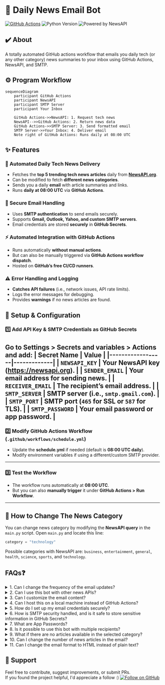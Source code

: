 # 📰 Daily News Email Bot

[![GitHub Actions](https://img.shields.io/github/actions/workflow/status/arassp/daily-tech-news/schedule.yml?label=Status)](https://github.com/arassp/daily-tech-news/actions)
![Python Version](https://img.shields.io/badge/python-3.8%2B-blue) 
![Powered by NewsAPI](https://img.shields.io/badge/powered%20by-NewsAPI-orange)


## ✔️ About 
A totally automated GitHub actions workflow that emails you daily tech (or any other category) news summaries to your inbox using GitHub Actions, NewsAPI, and SMTP. 

## ⚙️ Program Workflow 
```mermaid
sequenceDiagram
    participant GitHub Actions
    participant NewsAPI
    participant SMTP Server
    participant Your Inbox

    GitHub Actions->>NewsAPI: 1. Request tech news
    NewsAPI-->>GitHub Actions: 2. Return news data
    GitHub Actions->>SMTP Server: 3. Send formatted email
    SMTP Server->>Your Inbox: 4. Deliver email
    Note right of GitHub Actions: Runs daily at 08:00 UTC
```

## ✨ Features
### 📩 Automated Daily Tech News Delivery
- Fetches the **top 5 trending tech news articles** daily from **[NewsAPI.org](https://newsapi.org/)**.
- Can be modified to fetch **different news categories**.
- Sends you a daily **email** with article summaries and links.
- Runs **daily at 08:00 UTC** via **GitHub Actions**.
  
### 🔐 Secure Email Handling
- Uses **SMTP authentication** to send emails securely.
- Supports **Gmail, Outlook, Yahoo, and custom SMTP servers**.
- Email credentials are stored **securely** in **GitHub Secrets**.
  
### ⚡ Automated Integration with GitHub Actions
- Runs automatically **without manual actions**.
- But can also be manually triggered via **GitHub Actions workflow dispatch**.
- Hosted on **GitHub’s free CI/CD runners**.
  
### ⚠️ Error Handling and Logging
- **Catches API failures** (i.e., network issues, API rate limits).
- Logs the error messages for debugging.
- Provides **warnings** if no news articles are found.
  
## 🚀 Setup & Configuration

### **1️⃣ Add API Key & SMTP Credentials as GitHub Secrets**
Go to **Settings > Secrets and variables > Actions** and add:
| Secret Name       | Value |
|------------------|-------------|
| `NEWSAPI_KEY` | Your NewsAPI key (https://newsapi.org). |
| `SENDER_EMAIL` | Your email address for sending news. |
| `RECEIVER_EMAIL` | The recipient’s email address. |
| `SMTP_SERVER` | SMTP server (i.e., `smtp.gmail.com`). |
| `SMTP_PORT` | SMTP port (`465` for SSL or `587` for TLS). |
| `SMTP_PASSWORD` | Your email password or app password. |
---
### **2️⃣ Modify GitHub Actions Workflow (`.github/workflows/schedule.yml`)**
- Update the **schedule.yml** if needed (default is **08:00 UTC daily**).
- Modify environment variables if using a different/custom SMTP provider.
---
### **3️⃣ Test the Workflow**
- The workflow runs automatically at **08:00 UTC**.
- But you can also **manually trigger** it under **GitHub Actions > Run Workflow**.
---
## 📰 How to Change The News Category 
You can change news category by modifying the **NewsAPI query** in the `main.py` script.
Open `main.py` and locate this line:
```python
category = "technology"
```
Possible categories with NewsAPI are:  `business`, `entertainment`, `general`, `health`, `science`, `sports`, and `technology`.

## FAQs❓
<details>
<summary>1. Can I change the frequency of the email updates?</summary>
    Yes, just open <code>schedule.yml</code> and modify the <code>cron</code> schedule to change the timing.
    <br>
    Example for hourly runs: <code>- cron: '0 * * * *'</code>
    </br>
</details>
<details>
<summary>2. Can I use this bot with other news APIs?</summary>
    Yes, but you’ll need to modify the <code>get_news()</code> function in <code>main.py</code> to make API requests to the new service and parse their response format.
</details>
<details>
<summary>3. Can I customize the email content?</summary>
    Yes, just edit the <code>get_tech_news()</code> or <code>send_email()</code> functions in <code>main.py.</code> You can change the formatting, number of articles, or add new details to the email body.
</details>
<details>
<summary>4. Can I host this on a local machine instead of GitHub Actions?</summary>
    Yes, install the required dependencies and set up a <code>cron</code> job to run <code>main.py</code> on your local machine. Use a <code>.env</code> file to manage your credentials securely.
</details>
<details>
<summary>5. How do I set up my email credentials securely?</summary>
    Store your credentials (<code>STMP_SERVER</code>,<code>NEWSAPI_KEY</code>,etc...) in GitHub Secrets as shown in the setup and configuration steps above.
    <br>
    IMPORTANT: <b>NEVER</b> hard-code any sensitive information directly in your code. 
    </br>
</details>
<details>
<summary>6. How is SMTP security handled, and is it safe to store sensitive information in GitHub Secrets? </summary>
    SMTP credentials (such as email, password, server, and port number) are stored securely in GitHub Secrets, which are encrypted and accessible only as environment variables during workflow action. You can also use this bot with an email address that you don’t frequently use (<code>SENDER_EMAIL</code>) while adding your primary email (<code>RECEIVER_EMAIL</code>) address as the recipient in GitHub Secrets. Steps for this are shown in the setup and configuration steps above. And while it may not always be necessary, I recommend using App Passwords instead of your actual email password for added protection. 
</details>
<details>
<summary>7. What are App Passwords? </summary>
    App Passwords are platform-specific passwords that allows third-party apps (like this bot) to access your email account without exposing your main account password.
    <table>
  <thead>
    <tr>
      <th>Provider</th>
      <th>Steps to Generate App Password</th>
    </tr>
  </thead>
  <tbody>
    <tr>
      <td><strong>Gmail</strong></td>
      <td>
        <ol>
          <li>Go to <a href="https://myaccount.google.com/security" target="_blank">Google Account Security</a>.</li>
          <li>Enable <strong>2-Step Verification</strong> if not already enabled.</li>
          <li>Under "Signing in to Google," select <strong><a href="https://myaccount.google.com/apppasswords" target="_blank">App Passwords</a></strong>.</li>
          <li>Give it any name, but something that you recognize and click <b>Generate</b></li>
          <li>Copy the password (delete the spaces) and add it to your <code>SMTP_PASSWORD</code> secret in GitHub.</li>
        </ol>
      </td>
    </tr>
    <tr>
      <td><strong>Outlook/Hotmail</strong></td>
      <td>
        <ol>
          <li>Go to <a href="https://account.live.com/proofs/manage" target="_blank">Microsoft Account Security</a>.</li>
          <li>Enable <strong>Two-Step Verification</strong> if not already enabled.</li>
          <li>Select <strong>Create a New App Password</strong>.</li>
          <li>Copy the password and add it to your <code>SMTP_PASSWORD</code> secret in GitHub.</li>
        </ol>
      </td>
    </tr>
    <tr>
      <td><strong>Yahoo Mail</strong></td>
      <td>
        <ol>
          <li>Go to <a href="https://login.yahoo.com/account/security" target="_blank">Yahoo Account Security</a>.</li>
          <li>Enable <strong>Two-Step Verification</strong>.</li>
          <li>Click <strong>Generate App Password</strong>, then select <strong>Other</strong> and give it a name.</li>
          <li>Copy the password and add it to your <code>SMTP_PASSWORD</code> secret in GitHub.</li>
        </ol>
      </td>
    </tr>
  </tbody>
</table>
</details>
<details>
<summary>8. Is it possible to use this bot with multiple recipients? </summary>
    Yes, but with some modification. First, you need to add the recipients to <code>RECEIVER_EMAIL</code> in GitHub secrets, seperated by commas. Let's say you have: example1@gmail.com, example2@gmail.com. Then you need to modify the <code>send_email</code> function in <code>main.py</code> so that it can handle multiple recipients. Now, the below line splits the <code>receiver_email</code> string (Stored in GitHub Secrets) into a list of email addresses, allowing you to handle multiple recipients.
<pre>
<code>
recipients = email_config['receiver_email'].split(",") 
</code>
</pre>
Now add a loop to send emails to each recipient individually.
<pre>
<code>
    for recipient in recipients:
    recipient = recipient.strip()  # Remove spaces
    msg['To'] = recipient
    server.send_message(msg)
    logging.info(f"Email sent to {recipient}")
</code>
</pre>
And a log message for each recipient for debugging 
<pre>
<code>
    logging.info(f"Email sent to {recipient}")
</code>
</pre>
</details>
<details>
<summary>9. What if there are no articles available in the selected category?</summary>
    The bot will log a warning: <code>No articles found for category: <category></code> and skip sending the email.
</details>
<details>
<summary>10. Can I change the number of news articles in the email?</summary>
    Yes, modify the <code>[:5]</code> in the <code>get_news()</code> function to your desired number of articles. 
    <br>
    Example: <code>articles = response.json().get('articles', [])[:10]  # Gets top 10 articles</code>
    </br>
</details>
<details>
<summary>11. Can I change the email format to HTML instead of plain text?</summary>
    Yes, modify the <code>send_email()</code> function and change the email body format from plain to html.
</details>

## 👏 Support 
Feel free to contribute, suggest improvements, or submit PRs.
<br>
If you found the project helpful, I'd appreciate a follow :) 
[![Follow on GitHub](https://img.shields.io/badge/Follow-arassp-239a3b?style=flat&logo=github)](https://github.com/arassp)
</br>
